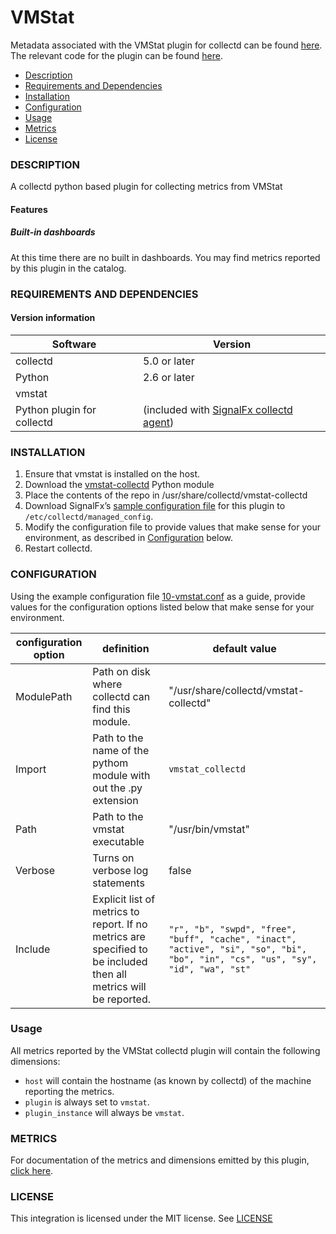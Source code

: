 # VMStat

Metadata associated with the VMStat plugin for collectd can be found [here](https://github.com/signalfx/integrations/tree/release/collectd-vmstat).  The relevant code for the plugin can be found [here](https://github.com/signalfx/vmstat-collectd).

- [Description](#description)
- [Requirements and Dependencies](#requirements-and-dependencies)
- [Installation](#installation)
- [Configuration](#configuration)
- [Usage](#usage)
- [Metrics](#metrics)
- [License](#license)

### DESCRIPTION
A collectd python based plugin for collecting metrics from VMStat

#### Features
##### Built-in dashboards
At this time there are no built in dashboards.  You may find metrics reported by this plugin in the catalog.

### REQUIREMENTS AND DEPENDENCIES

#### Version information

| Software | Version      |
|----------|--------------|
| collectd | 5.0 or later |
| Python   | 2.6 or later |
| vmstat  |   |
| Python plugin for collectd | (included with [SignalFx collectd agent](https://github.com/signalfx/integrations/tree/master/collectd)[](sfx_link:sfxcollectd)) |

### INSTALLATION
1.  Ensure that vmstat is installed on the host.
2.  Download the [vmstat-collectd](https://github.com/signalfx/vmstat-collectd) Python module
3.  Place the contents of the repo in /usr/share/collectd/vmstat-collectd
4.  Download SignalFx’s [sample configuration file](./10-vmstat.conf) for this plugin to `/etc/collectd/managed_config`.
5.  Modify the configuration file to provide values that make sense for your environment, as described in [Configuration](#configuration) below.
6.  Restart collectd.

### CONFIGURATION
Using the example configuration file [10-vmstat.conf](https://github.com/signalfx/integrations/tree/master/collectd-vmstat/10-vmstat.conf) as a guide, provide values for the configuration options listed below that make sense for your environment.

| configuration option | definition | default value |
| ---------------------|------------|---------------|
| ModulePath | Path on disk where collectd can find this module. | "/usr/share/collectd/vmstat-collectd" |
| Import | Path to the name of the pythom module with out the .py extension | `vmstat_collectd` |
| Path | Path to the vmstat executable | "/usr/bin/vmstat" |
| Verbose | Turns on verbose log statements | false |
| Include | Explicit list of metrics to report.  If no metrics are specified to be included then all metrics will be reported. | `"r", "b", "swpd", "free", "buff", "cache", "inact", "active", "si", "so", "bi", "bo", "in", "cs", "us", "sy", "id", "wa", "st"`|

### Usage
All metrics reported by the VMStat collectd plugin will contain the following dimensions:
* `host` will contain the hostname (as known by collectd) of the machine reporting the metrics.
* `plugin` is always set to `vmstat`.
* `plugin_instance` will always be `vmstat`.

### METRICS

For documentation of the metrics and dimensions emitted by this plugin, [click here](./docs).

### LICENSE

This integration is licensed under the MIT license.  See [LICENSE](./LICENSE)
